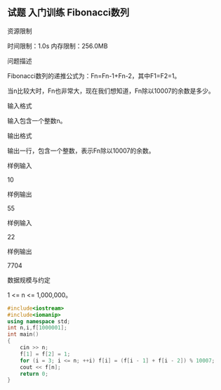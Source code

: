 ## 试题 入门训练 Fibonacci数列

资源限制

时间限制：1.0s  内存限制：256.0MB

问题描述

Fibonacci数列的递推公式为：Fn=Fn-1+Fn-2，其中F1=F2=1。

当n比较大时，Fn也非常大，现在我们想知道，Fn除以10007的余数是多少。

输入格式

输入包含一个整数n。

输出格式

输出一行，包含一个整数，表示Fn除以10007的余数。

样例输入

10

样例输出

55

样例输入

22

样例输出

7704

数据规模与约定

1 <= n <= 1,000,000。



```c++
#include<iostream>
#include<iomanip>
using namespace std;
int n,i,f[1000001];
int main()
{
	cin >> n;
	f[1] = f[2] = 1;
	for (i = 3; i <= n; ++i) f[i] = (f[i - 1] + f[i - 2]) % 10007;
	cout << f[n];
	return 0;
}
```

